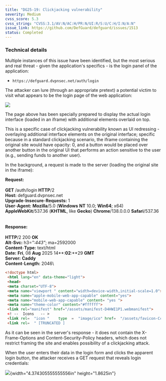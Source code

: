 ```yaml
---
title: "DG25-19: Clickjacking vulnerability"
severity: Medium
cvss_score: 5.3
cvss_string: "CVSS:3.1/AV:N/AC:H/PR:N/UI:R/S:U/C:H/I:N/A:N"
issue_link: https://github.com/DefGuard/defguard/issues/1513
status: Completed
---
```


### Technical details

Multiple instances of this issue have been identified, but the most
serious and real threat - given the application\'s specifics - is the
login panel of the application:

-   `https://defguard.dvpnsec.net/auth/login`

The attacker can lure (through an appropriate pretext) a potential
victim to visit what appears to be the login page of the web
application:

![](/images/pentest/DG25/img7.png)


The page above has been specially prepared to display the actual login
interface (loaded in an iframe) with additional elements overlaid on
top.

This is a specific case of clickjacking vulnerability known as UI
redressing - overlaying additional interface elements on the original
interface; specific because in a standard clickjacking scenario, the
iframe containing the original site would have opacity: 0, and a button
would be placed over another button in the original UI that performs an
action sensitive to the user (e.g., sending funds to another user).

In the background, a request is made to the server (loading the original
site in the iframe):

**Request:**\
\
**GET** /auth/login **HTTP**/2\
**Host:** defguard.dvpnsec.net\
**Upgrade**-**Insecure**-**Requests:** 1\
**User**-**Agent:** **Mozilla**/5.0 (**Windows** **NT** 10.0; **Win64**;
x64) **AppleWebKit**/537.36 (**KHTML**, like **Gecko**)
**Chrome**/138.0.0.0 **Safari**/537.36\
\
\
**Response:**\
\
**HTTP**/2 200 **OK**\
**Alt**-**Svc:** h3=*\":443\"*; ma=2592000\
**Content**-**Type:** text/html\
**Date:** **Fri**, 08 **Aug** 2025 14**:**02**:**29 **GMT**\
**Server:** **Caddy**\
**Content**-**Length:** 2046\


```html
<!doctype html> 
 <html lang="en" data-theme="light"> 
 <head> 
 <meta charset="UTF-8"> 
 <meta name="viewport " content="width=device-width,initial-scale=1.0"> 
 <meta name="apple-mobile-web-app-capable" content="yes"> 
 <meta name="mobile-web-app-capable" content= "yes "> 
 <meta name="theme-color" content="#ffffff"> 
 <link rel="manifest" href="/assets/manifest-D4HWI1P1.webmanifest"> 
 <! --  Icons   -- > 
 <link rel=  "icon "    type  =  "image/ico" href=  "/assets/favicon-CcP5hR9D.ico"> 
 <link rel=  " [TRUNCATED ]
```


As it can be seen in the server\'s response - it does not contain the
X-Frame-Options and Content-Security-Policy headers, which does not
restrict framing the site and enables possibility of a clickjacking
attack.

When the user enters their data in the login form and clicks the
apparent login button, the attacker receives a GET request that reveals
login credentials:

![](/images/pentest/DG25/img8.png){width="4.374305555555556in" height="1.8625in"}
